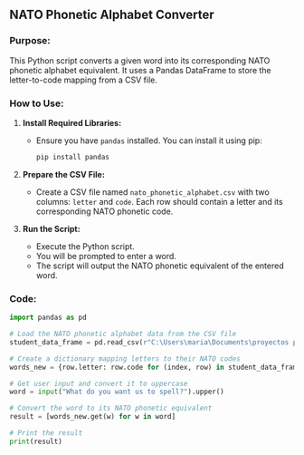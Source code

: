 ## **NATO Phonetic Alphabet Converter**

### **Purpose:**

This Python script converts a given word into its corresponding NATO phonetic alphabet equivalent. It uses a Pandas DataFrame to store the letter-to-code mapping from a CSV file.

### **How to Use:**

1. **Install Required Libraries:**
   - Ensure you have `pandas` installed. You can install it using pip:
     ```bash
     pip install pandas
     ```

2. **Prepare the CSV File:**
   - Create a CSV file named `nato_phonetic_alphabet.csv` with two columns: `letter` and `code`. Each row should contain a letter and its corresponding NATO phonetic code.

3. **Run the Script:**
   - Execute the Python script.
   - You will be prompted to enter a word.
   - The script will output the NATO phonetic equivalent of the entered word.

### **Code:**

```python
import pandas as pd

# Load the NATO phonetic alphabet data from the CSV file
student_data_frame = pd.read_csv(r"C:\Users\maria\Documents\proyectos python\NATO-Alphabet\nato_phonetic_alphabet.csv")

# Create a dictionary mapping letters to their NATO codes
words_new = {row.letter: row.code for (index, row) in student_data_frame.iterrows()}

# Get user input and convert it to uppercase
word = input("What do you want us to spell?").upper()

# Convert the word to its NATO phonetic equivalent
result = [words_new.get(w) for w in word]

# Print the result
print(result)
